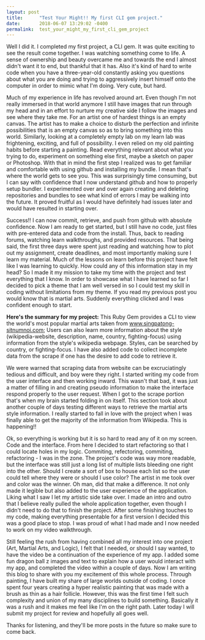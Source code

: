 ```yaml
---
layout: post
title:      "Test Your Might!! My first CLI gem project."
date:       2018-06-07 13:29:02 -0400
permalink:  test_your_might_my_first_cli_gem_project
---
```



Well I did it. I completed my first project, a CLI gem. It was quite exciting to see the result come together. I was watching something come to life. A sense of ownership and beauty overcame me and towards the end I almost didn't want it to end, but thankful that it has. Also it's kind of hard to write code when you have a three-year-old constantly asking you questions about what you are doing and trying to aggressively insert himself onto the computer in order to mimic what I'm doing. Very cute, but hard. 

Much of my experience in life has revolved around art. Even though I'm not really immersed in that world anymore I still have images that run through my head and in an effort to nurture my creative side I follow the images and see where they take me. For an artist one of hardest things is an empty canvas. The artist has to make a choice to disturb the perfection and infinite possibilities that is an empty canvas so as to bring something into this world. Similarly, looking at a completely empty lab on my learn lab was frightening, exciting, and full of possibility. I even relied on my old painting habits before starting a painting. Read everything relevant about what you trying to do, experiment on something else first, maybe a sketch on paper or Photoshop. With that in mind the first step I realized was to get familiar and comfortable with using github and installing my bundle. I mean that's where the world gets to see you. This was surprisingly time consuming, but I can say with confidence that I now understand github and how to properly setup bundler. I experimented over and over again creating and deleting repositories and bundles to see what kind of errors I may be walking into the future. It proved fruitful as I would have definitely had issues later and would have resulted in starting over. 

Success!! I can now commit, retrieve, and push from github with absolute confidence. Now I am ready to get started, but I still have no code, just files with pre-entered data and code from the install. Thus, back to reading forums, watching learn walkthroughs, and provided resources. That being said, the first three days were spent just reading and watching how to plot out my assignment, create deadlines, and most importantly making sure I learn my material. Much of the lessons on learn before this project have felt like I was learning to quickly. How could any of this information stay in my head? So I made it my mission to take my time with the project and test everything that I know. In order to showcase what I have learned so far I decided to pick a theme that I am well versed in so I could test my skill in coding without limitations from my theme. If you read my previous post you would know that is martial arts. Suddenly everything clicked and I was confident enough to start. 

**Here's the summary for my project:**
This Ruby Gem provides a CLI to view the world's most popular martial arts taken from www.singpatong-sitnumnoi.com; Users can also learn more information about the style (wikipedia-website, description, name, country, fighting-focus) using information from the style's wikipedia webpage. Styles, can be searched by country, or fighting-focus. I have also added code to collect incomplete data from the scrape if one has the desire to add code to retrieve it.

We were warned that scraping data from website can be excruciatingly tedious and difficult, and boy were they right. I started writing my code from the user interface and then working inward. This wasn't that bad, it was just a matter of filling in and creating pseudo information to make the interface respond properly to the user request. When I got to the scrape portion that's when my brain started folding in on itself. This section took about another couple of days testing different ways to retrieve the martial arts style information. I really started to fall in love with the project when I was finally able to get the majority of the information from Wikipedia. This is happening!!

Ok, so everything is working but it is so hard to read any of it on my screen. Code and the interface. From here I decided to start refactoring so that I could locate holes in my logic. Commiting, refectoring, commiting, refactoring - I was in the zone. The project's code was way more readable, but the interface was still just a long list of multiple lists bleeding one right into the other. Should I create a sort of box to house each list so the user could tell where they were or should I use color? The artist in me took over and color was the winner. Oh man, did that make a difference. It not only made it legible but also added to the user experience of the application. Liking what I saw I let my artistic side take over. I made an intro and outro that I believe really pulled the whole application together, even though I didn't need to do that to finish the project. After some finishing touches to my code, making everything presentable for a first version I decided this was a good place to stop. I was proud of what I had made and I now needed to work on my video walkthrough.


Still feeling the rush from having combined all my interest into one project (Art, Martial Arts, and Logic), I felt that I needed, or should I say wanted, to have the video be a continuation of the experience of my app. I added some fun dragon ball z images and text to explain how a user would interact with my app, and completed the video within a couple of days. Now I am writing this blog to share with you my excitement of this whole process. Through painting, I have built my share of large worlds outside of coding. I once spent four years creating a hyper realistic painting that was made with a brush as thin as a hair follicle. However, this was the first time I felt such complexity and union of my many disciplines to build something. Basically it was a rush and it makes me feel like I'm on the right path. Later today I will submit my project for review and hopefully all goes well. 

Thanks for listening, and they'll be more posts in the future so make sure to come back.

